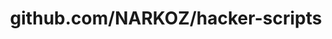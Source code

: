 ---
layout: post
title: github.com/NARKOZ/hacker-scripts
categories: link
tags: [انگلیسی, برنامه‌نویسی]
---